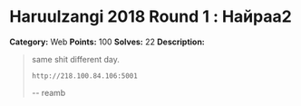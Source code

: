 # Haruulzangi 2018 Round 1 : Найраа2

**Category:** Web
**Points:** 100
**Solves:** 22
**Description:**


>same shit different day.
>
>`http://218.100.84.106:5001`
>
>
>--
>reamb

